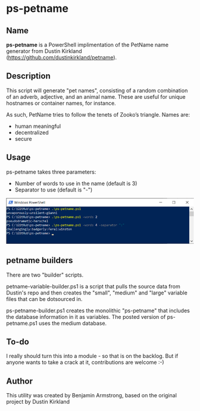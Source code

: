 # ps-petname

## Name

**ps-petname** is a PowerShell implimentation of the PetName name generator from Dustin Kirkland (https://github.com/dustinkirkland/petname).

## Description

This script will generate "pet names", consisting of a random combination of an adverb, adjective, and an animal name. These are useful for unique hostnames or container names, for instance.

As such, PetName tries to follow the tenets of Zooko’s triangle. Names are:

- human meaningful
- decentralized
- secure

## Usage

ps-petname takes three parameters:
- Number of words to use in the name (default is 3)
- Separator to use (default is "-")

![Screenshot of PowerShell Window](https://github.com/BenjaminArmstrong/ps-petname/raw/master/Media/petname.png "Examples in use")

## petname builders

There are two "builder" scripts.

petname-variable-builder.ps1 is a script that pulls the source data from Dustin's repo and then creates the "small", "medium" and "large" variable files that can be dotsourced in.

ps-petname-builder.ps1 creates the monolithic "ps-petname" that includes the database information in it as variables.  The posted version of ps-petname.ps1 uses the medium database.

## To-do

I really should turn this into a module - so that is on the backlog.  But if anyone wants to take a crack at it, contributions are welcome :-)

## Author

This utility was created by Benjamin Armstrong, based on the original project by Dustin Kirkland